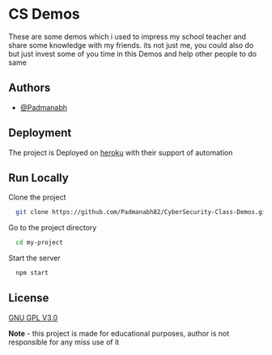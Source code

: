 
# CS Demos

These are some demos which i used to impress my school teacher and share some knowledge with my friends. its not just me, you could also do but just invest some of you time in this Demos and help other people to do same

## Authors

- [@Padmanabh](https://www.github.com/Padmanabh82)

## Deployment

The project is Deployed on [heroku](https://www.heroku.com/) with their support of automation
## Run Locally

Clone the project

```bash
  git clone https://github.com/Padmanabh82/CyberSecurity-Class-Demos.git
```

Go to the project directory

```bash
  cd my-project
```

Start the server

```bash
  npm start
```


## License

[GNU GPL V3.0](https://choosealicense.com/licenses/gpl-3.0/)

**Note** - this project is made for educational purposes, author is not responsible for any miss use of it
